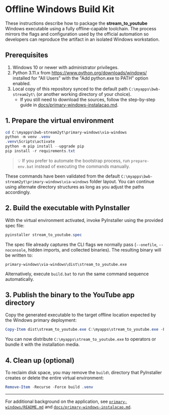 # Offline Windows Build Kit

These instructions describe how to package the **stream_to_youtube** Windows executable using a fully offline-capable toolchain. The process mirrors the flags and configuration used by the official automation so developers can reproduce the artifact in an isolated Windows workstation.

## Prerequisites

1. Windows 10 or newer with administrator privileges.
2. Python 3.11.x from <https://www.python.org/downloads/windows/> installed for "All Users" with the "Add python.exe to PATH" option enabled.
3. Local copy of this repository synced to the default path `C:\myapps\bwb-stream2yt\` (or another working directory of your choice).
   - If you still need to download the sources, follow the step-by-step guide in [docs/primary-windows-instalacao.md](../../docs/primary-windows-instalacao.md#11-obter-o-repositorio-git-ou-zip).

## 1. Prepare the virtual environment

```powershell
cd C:\myapps\bwb-stream2yt\primary-windows\via-windows
python -m venv .venv
.venv\Scripts\activate
python -m pip install --upgrade pip
pip install -r requirements.txt
```

> 💡 If you prefer to automate the bootstrap process, run `prepare-env.bat` instead of executing the commands manually.

These commands have been validated from the default `C:\myapps\bwb-stream2yt\primary-windows\via-windows` folder layout. You can continue using alternate directory structures as long as you adjust the paths accordingly.

## 2. Build the executable with PyInstaller

With the virtual environment activated, invoke PyInstaller using the provided spec file:

```powershell
pyinstaller stream_to_youtube.spec
```

The spec file already captures the CLI flags we normally pass (`--onefile`, `--noconsole`, hidden imports, and collected binaries). The resulting binary will be written to:

```
primary-windows\via-windows\dist\stream_to_youtube.exe
```

Alternatively, execute `build.bat` to run the same command sequence automatically.

## 3. Publish the binary to the YouTube app directory

Copy the generated executable to the target offline location expected by the Windows primary deployment:

```powershell
Copy-Item dist\stream_to_youtube.exe C:\myapps\stream_to_youtube.exe -Force
```

You can now distribute `C:\myapps\stream_to_youtube.exe` to operators or bundle it with the installation media.

## 4. Clean up (optional)

To reclaim disk space, you may remove the `build\` directory that PyInstaller creates or delete the entire virtual environment:

```powershell
Remove-Item -Recurse -Force build .venv
```

---

For additional background on the application, see [`primary-windows/README.md`](../README.md) and [`docs/primary-windows-instalacao.md`](../../docs/primary-windows-instalacao.md).
